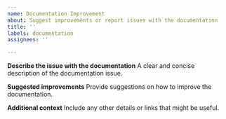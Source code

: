 ```yaml
---
name: Documentation Improvement
about: Suggest improvements or report issues with the documentation
title: ''
labels: documentation
assignees: ''

---
```


**Describe the issue with the documentation**
A clear and concise description of the documentation issue.

**Suggested improvements**
Provide suggestions on how to improve the documentation.

**Additional context**
Include any other details or links that might be useful.
